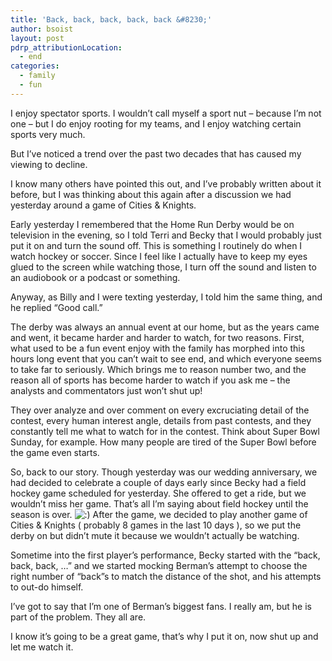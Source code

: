 ```yaml
---
title: 'Back, back, back, back, back &#8230;'
author: bsoist
layout: post
pdrp_attributionLocation:
  - end
categories:
  - family
  - fun
---
```

I enjoy spectator sports. I wouldn&#8217;t call myself a sport nut &#8211; because I&#8217;m not one &#8211; but I do enjoy rooting for my teams, and I enjoy watching certain sports very much.

But I&#8217;ve noticed a trend over the past two decades that has caused my viewing to decline.

I know many others have pointed this out, and I&#8217;ve probably written about it before, but I was thinking about this again after a discussion we had yesterday around a game of Cities &#038; Knights.

Early yesterday I remembered that the Home Run Derby would be on television in the evening, so I told Terri and Becky that I would probably just put it on and turn the sound off. This is something I routinely do when I watch hockey or soccer. Since I feel like I actually have to keep my eyes glued to the screen while watching those, I turn off the sound and listen to an audiobook or a podcast or something. 

Anyway, as Billy and I were texting yesterday, I told him the same thing, and he replied &#8220;Good call.&#8221;

The derby was always an annual event at our home, but as the years came and went, it became harder and harder to watch, for two reasons. First, what used to be a fun event enjoy with the family has morphed into this hours long event that you can&#8217;t wait to see end, and which everyone seems to take far to seriously. Which brings me to reason number two, and the reason all of sports has become harder to watch if you ask me &#8211; the analysts and commentators just won&#8217;t shut up! 

They over analyze and over comment on every excruciating detail of the contest, every human interest angle, details from past contests, and they constantly tell me what to watch for in the contest. Think about Super Bowl Sunday, for example. How many people are tired of the Super Bowl before the game even starts. 

So, back to our story. Though yesterday was our wedding anniversary, we had decided to celebrate a couple of days early since Becky had a field hockey game scheduled for yesterday. She offered to get a ride, but we wouldn&#8217;t miss her game. That&#8217;s all I&#8217;m saying about field hockey until the season is over. <img src='http://archive.whsjr.soistmann.com/oped/wp-includes/images/smilies/icon_smile.gif' alt=':)' class='wp-smiley' /> After the game, we decided to play another game of Cities &#038; Knights ( probably 8 games in the last 10 days ), so we put the derby on but didn&#8217;t mute it because we wouldn&#8217;t actually be watching. 

Sometime into the first player&#8217;s performance, Becky started with the &#8220;back, back, back, &#8230;&#8221; and we started mocking Berman&#8217;s attempt to choose the right number of &#8220;back&#8221;s to match the distance of the shot, and his attempts to out-do himself.

I&#8217;ve got to say that I&#8217;m one of Berman&#8217;s biggest fans. I really am, but he is part of the problem. They all are.

I know it&#8217;s going to be a great game, that&#8217;s why I put it on, now shut up and let me watch it.
